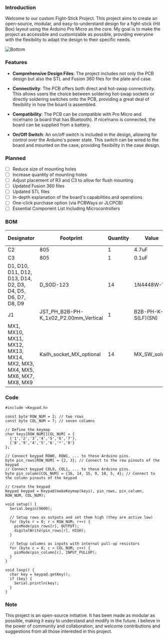 ### Introduction

Welcome to our custom Fight-Stick Project. This project aims to create an open-source, modular, and easy-to-understand design for a fight-stick (Hit Box) layout using the Arduino Pro Micro as the core. My goal is to make the project as accessible and customizable as possible, providing everyone with the flexibility to adapt the design to their specific needs.

![Bottom](https://github.com/Taialt97/mini-hitbox-pcb/assets/45160819/bd3939f3-17c9-43e0-8987-4a9b61269e5a)

### Features

- **Comprehensive Design Files**: The project includes not only the PCB design but also the STL and Fusion 360 files for the plate and case.
    
- **Connectivity**: The PCB offers both direct and hot-swap connectivity. This allows users the choice between soldering hot-swap sockets or directly soldering switches onto the PCB, providing a great deal of flexibility in how the board is assembled.
    
- **Compatibility**: The PCB can be compatible with Pro Micro and nice!nano (a board that has Bluetooth). If nice!nano is connected, the board can be supplied from a battery.
    
- **On/Off Switch**: An on/off switch is included in the design, allowing for control over the Arduino's power state. This switch can be wired to the board and mounted on the case, providing flexibility in the case design.

### Planned

- [ ] Reduce size of mounting holes
- [ ] Increase quantity of mounting holes
- [ ] Adjust placement of R3 and C3 to allow for flush mounting
- [ ] Updated Fusion 360 files
- [ ] Updated STL files
- [ ] In-depth explanation of the board's capabilities and operations
- [ ] One-click purchase option (via PCBWays or JLCPCB)
- [ ] Essential Component List Including Microcontrollers
### BOM 
| Designator | Footprint | Quantity | Value | Part # | LCSC Part # |
|------------|-----------|----------|-------|--------|-------------|
| C2 | 805 | 1 | 4.7uF | CC0805KKX7R8BB475 | C354262 |
| C3 | 805 | 1 | 0.1uF | CC0805KRX7R9BB104 | C49678 |
| D1, D10, D11, D12, D13, D14, D2, D3, D4, D5, D6, D7, D8, D9 | D_SOD-123 | 14 | 1N4448W-TP | 1N4448W-TP | C668855 |
| J1 | JST_PH_B2B-PH-K_1x02_P2.00mm_Vertical | 1 | B2B-PH-K-S(LF)(SN) | B2B-PH-K-S(LF)(SN) | C131337 |
| MX1, MX10, MX11, MX12, MX13, MX14, MX2, MX3, MX4, MX5, MX6, MX7, MX8, MX9 | Kailh_socket_MX_optional | 14 | MX_SW_solder | Kailh CPG151101D212 | C400234 |
### Code

```
#include <Keypad.h>

const byte ROW_NUM = 2; // two rows
const byte COL_NUM = 7; // seven columns

// Define the keymap
char keys[ROW_NUM][COL_NUM] = {
  {'1','2','3','4','5','6','7'},
  {'8','9','4','5','6','*','0'}
};

// Connect keypad ROW0, ROW1, ... to these Arduino pins.
byte pin_rows[ROW_NUM] = {2, 3}; // Connect to the row pinouts of the keypad
// Connect keypad COL0, COL1, ... to these Arduino pins.
byte pin_column[COL_NUM] = {16, 14, 15, 9, 10, 5, 4}; // Connect to the column pinouts of the keypad

// Create the keypad
Keypad keypad = Keypad(makeKeymap(keys), pin_rows, pin_column, ROW_NUM, COL_NUM);

void setup() {
  Serial.begin(9600);

  // Setup rows as outputs and set them high (they are active low)
  for (byte r = 0; r < ROW_NUM; r++) {
    pinMode(pin_rows[r], OUTPUT);
    digitalWrite(pin_rows[r], HIGH);
  }

  // Setup columns as inputs with internal pull-up resistors
  for (byte c = 0; c < COL_NUM; c++) {
    pinMode(pin_column[c], INPUT_PULLUP);
  }
}

void loop() {
  char key = keypad.getKey();
  if (key) {
    Serial.println(key);
  }
}
```

### Note

This project is an open-source initiative. It has been made as modular as possible, making it easy to understand and modify in the future. I believe in the power of community and collaboration, and welcome contributions and suggestions from all those interested in this project.
